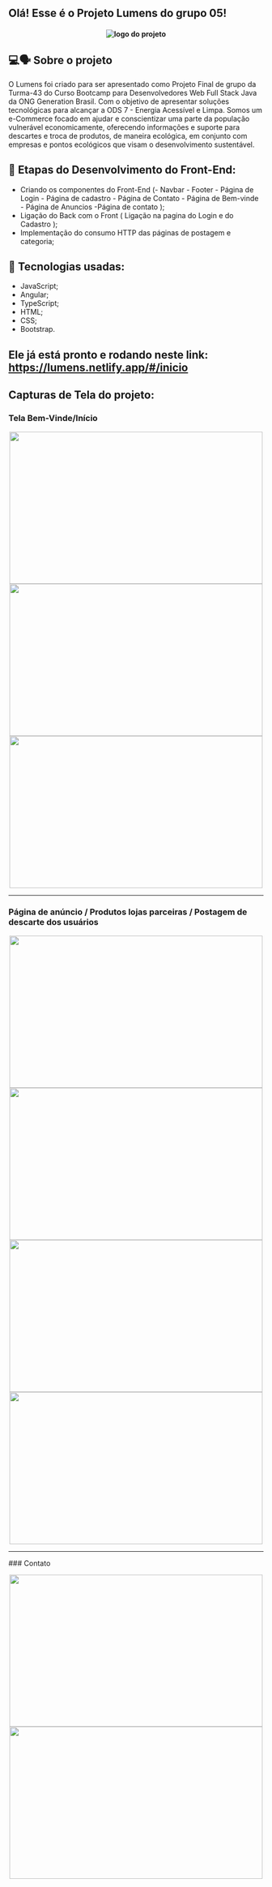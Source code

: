## Olá! Esse é o Projeto Lumens do grupo 05!

<h4 align="center">
<img align="center" alt="logo do projeto" src="https://media.discordapp.net/attachments/912136460294041681/932679854153953360/unknown.png"> 

## 💻🗣️ Sobre o projeto
O Lumens foi criado para ser apresentado como Projeto Final de grupo da Turma-43 do Curso Bootcamp para Desenvolvedores Web Full Stack Java da ONG Generation Brasil. Com o objetivo de apresentar soluções tecnológicas para alcançar a ODS 7 - Energia Acessível e Limpa.
Somos um e-Commerce focado em ajudar e conscientizar uma parte da população vulnerável economicamente, oferecendo informações e suporte para descartes e troca de produtos, de maneira ecológica, em conjunto com empresas e pontos ecológicos que visam  o desenvolvimento sustentável. 

## 🔧 Etapas do Desenvolvimento do Front-End:
- Criando os componentes do Front-End (- Navbar - Footer - Página de Login - Página de cadastro - Página de Contato - Página de Bem-vinde - Página de Anuncios -Página de contato );
- Ligação do Back com o Front ( Ligação na pagina do Login e do Cadastro );
- Implementação do consumo HTTP das páginas de postagem e categoria;
  
## 🔧 Tecnologias usadas:
- JavaScript;
- Angular;
- TypeScript;
- HTML;
- CSS;
- Bootstrap.
  
  
## Ele já está pronto e rodando neste link: https://lumens.netlify.app/#/inicio
## Capturas de Tela do projeto:

### Tela Bem-Vinde/Início

<p align="center">
  <img src="https://i.imgur.com/SHCdqj9.png" height="300" width="500">
  <img src="https://i.imgur.com/KHGbPdU.png" height="300" width="500">
  <img src="https://i.imgur.com/wObtGHj.png" height="300" width="500">
</p>

<hr>


### Página de anúncio / Produtos lojas parceiras / Postagem de descarte dos usuários 
<p align="center">
  <img src="https://i.imgur.com/5YOJjaH.png" height="300" width="500">
  <img src="https://i.imgur.com/Ne13GLr.png" height="300" width="500">
 <img src="https://i.imgur.com/jWDVsr1.png" height="300" width="500">
  <img src="https://i.imgur.com/ybE3ErM.png" height="300" width="500">
</p>
<hr>
### Contato

<p align="center">
  <img src="https://i.imgur.com/2osYpn5.png" height="300" width="500">
  <img src="https://i.imgur.com/UW3ZAUp.png" height="300" width="500">
</p>


